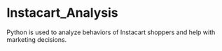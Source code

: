 # Instacart_Analysis
Python is used to analyze behaviors of Instacart shoppers and help with marketing decisions.  
